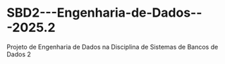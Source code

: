 # SBD2---Engenharia-de-Dados---2025.2
Projeto de Engenharia de Dados na Disciplina de Sistemas de Bancos de Dados 2
